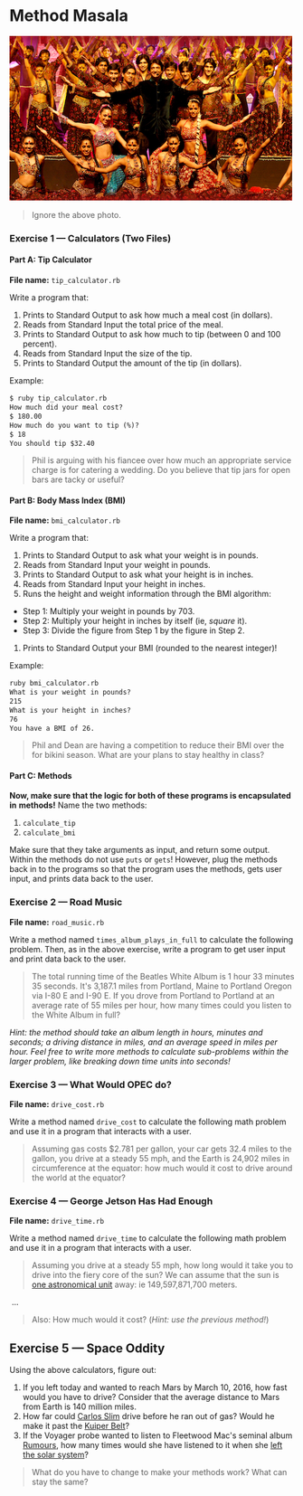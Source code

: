 # Method Masala

![Its just everything in the cupboard thrown together.](assets/bollywood.jpg)

> Ignore the above photo.

### Exercise 1 — Calculators (Two Files)

#### Part A: Tip Calculator

**File name:** `tip_calculator.rb`

Write a program that:

1. Prints to Standard Output to ask how much a meal cost (in dollars).
1. Reads from Standard Input the total price of the meal.
1. Prints to Standard Output to ask how much to tip (between 0 and 100 percent).
1. Reads from Standard Input the size of the tip.
1. Prints to Standard Output the amount of the tip (in dollars).

Example:

```
$ ruby tip_calculator.rb
How much did your meal cost?
$ 180.00
How much do you want to tip (%)?
$ 18
You should tip $32.40
```

> Phil is arguing with his fiancee over how much an appropriate service charge 
> is for catering a wedding. Do you believe that tip jars for open bars are 
> tacky or useful?

#### Part B: Body Mass Index (BMI)

**File name:** `bmi_calculator.rb`

Write a program that:

1. Prints to Standard Output to ask what your weight is in pounds.
1. Reads from Standard Input your weight in pounds.
1. Prints to Standard Output to ask what your height is in inches.
1. Reads from Standard Input your height in inches.
1. Runs the height and weight information through the BMI algorithm:
  - Step 1: Multiply your weight in pounds by 703.
  - Step 2: Multiply your height in inches by itself (ie, *square* it).
  - Step 3: Divide the figure from Step 1 by the figure in Step 2.
1. Prints to Standard Output your BMI (rounded to the nearest integer)!

Example:

```
ruby bmi_calculator.rb
What is your weight in pounds?
215
What is your height in inches?
76
You have a BMI of 26.
```

> Phil and Dean are having a competition to reduce their BMI over the 
> for bikini season. What are your plans to stay healthy in class?

#### Part C: Methods

**Now, make sure that the logic for both of these programs is encapsulated in**
**methods!** Name the two methods:

1. `calculate_tip`
2. `calculate_bmi`

Make sure that they take arguments as input, and return some output. Within the
methods do not use `puts` or `gets`! However, plug the methods back in to the
programs so that the program uses the methods, gets user input, and prints
data back to the user.

### Exercise 2 — Road Music

**File name:** `road_music.rb`

Write a method named `times_album_plays_in_full` to calculate the following 
problem. Then, as in the above exercise, write a program to get user input and
print data back to the user. 

> The total running time of the Beatles White Album is 1 hour 33 minutes 35 
> seconds. It's 3,187.1 miles from Portland, Maine to Portland Oregon via 
> I-80 E and I-90 E. If you drove from Portland to Portland at an average rate 
> of 55 miles per hour, how many times could you listen to the White Album in 
> full?

*Hint: the method should take an album length in hours, minutes and seconds; 
a driving distance in miles, and an average speed in miles per hour. Feel free
to write more methods to calculate sub-problems within the larger problem, like
breaking down time units into seconds!*

### Exercise 3 — What Would OPEC do?

**File name:** `drive_cost.rb`

Write a method named `drive_cost` to calculate the following math problem and 
use it in a program that interacts with a user.

> Assuming gas costs $2.781 per gallon, your car gets 32.4 miles to the gallon, 
> you drive at a steady 55 mph, and the Earth is 24,902 miles in circumference 
> at the equator: how much would it cost to drive around the world at the 
> equator?

### Exercise 4 — George Jetson Has Had Enough

**File name:** `drive_time.rb`

Write a method named `drive_time` to calculate the following math problem and 
use it in a program that interacts with a user.

> Assuming you drive at a steady 55 mph, how long would it take you to drive 
> into the fiery core of the sun? We can assume that the sun is 
> [one astronomical unit][au] away: ie 149,597,871,700 meters.

&nbsp;...

> Also: How much would it cost? (*Hint: use the previous method!*)

## Exercise 5 — Space Oddity

Using the above calculators, figure out:

1. If you left today and wanted to reach Mars by March 10, 2016, how fast would 
   you have to drive? Consider that the average distance to Mars from Earth is 
   140 million miles.
1. How far could [Carlos Slim][carlos_slim] drive before he ran out of gas? 
   Would he make it past the [Kuiper Belt][kuiper_belt]?
1. If the Voyager probe wanted to listen to Fleetwood Mac's seminal album 
   [Rumours][rumours], how many times would she have listened to it when she 
   [left the solar system][heliopause]?

> What do you have to change to make your methods work? What can stay the same?

[au]:          https://www.google.com/search?q=astronomical+unit
[carlos_slim]: https://www.google.com/search?q=carlos+slim+net+worth&oq=carlos+slim+net+worth
[kuiper_belt]: https://www.google.com/search?q=distance+to+the+kuiper+belt
[rumours]:     http://en.wikipedia.org/wiki/Rumours_%28album%29
[heliopause]:  http://en.wikipedia.org/wiki/Heliosphere#Heliopause
